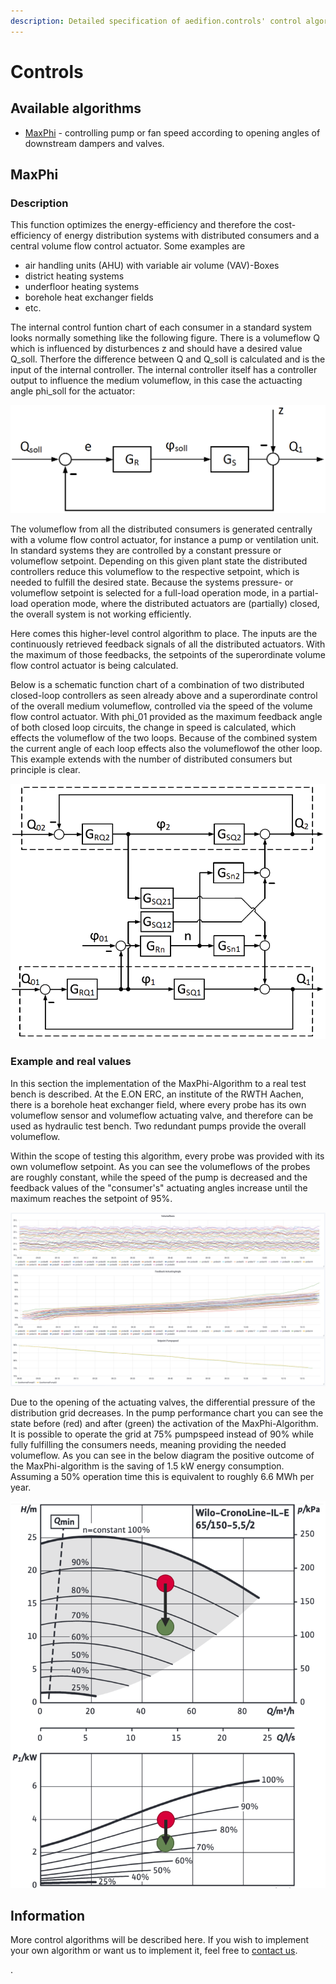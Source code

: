 ```yaml
---
description: Detailed specification of aedifion.controls' control algorithms
---
```


# Controls

## Available algorithms

* [MaxPhi](controls.md#maxphi) - controlling pump or fan speed according to opening angles of downstream dampers and valves.

## MaxPhi

### Description

This function optimizes the energy-efficiency and therefore the cost-efficiency of energy distribution systems with distributed consumers and a central volume flow control actuator. Some examples are

* air handling units \(AHU\) with variable air volume \(VAV\)-Boxes 
* district heating systems
* underfloor heating systems
* borehole heat exchanger fields
* etc.

The internal control funtion chart of each consumer in a standard system looks normally something like the following figure. There is a volumeflow Q which is influenced by disturbences z and should have a desired value Q\_soll. Therfore the difference between Q and Q\_soll is calculated and is the input of the internal controller. The internal controller itself has a controller output to influence the medium volumeflow, in this case the actuacting angle phi\_soll for the actuator:

![Function chart of a closed-loop circuit of the subordinate, internal consumer&apos;s controller](../.gitbook/assets/bildschirmfoto-2019-03-05-um-16.25.48.png)

The volumeflow from all the distributed consumers is generated centrally with a volume flow control actuator, for instance a pump or ventilation unit. In standard systems they are controlled by a constant pressure or volumeflow setpoint. Depending on this given plant state the distributed controllers reduce this volumeflow to the respective setpoint, which is needed to fulfill the desired state. Because the systems pressure- or volumeflow setpoint is selected for a full-load operation mode, in a partial-load operation mode, where the distributed actuators are \(partially\) closed, the overall system is not working efficiently. 

Here comes this higher-level control algorithm to place. The inputs are the continuously retrieved feedback signals of all the distributed actuators. With the maximum of those feedbacks, the setpoints of the superordinate volume flow control actuator is being calculated. 

Below is a schematic function chart of a combination of two distributed closed-loop controllers as seen already above and a superordinate control of the overall medium volumeflow, controlled via the speed of the volume flow control actuator. With phi\_01 provided as the maximum feedback angle of both closed loop circuits, the change in speed is calculated, which effects the volumeflow of the two loops. Because of the combined system the current angle of each loop effects also the volumeflowof the other loop. This example extends with the number of distributed consumers but principle is clear.

![Example for the control loop with two consumers](../.gitbook/assets/bildschirmfoto-2019-03-05-um-16.46.41.png)

### Example and real values

In this section the implementation of the MaxPhi-Algorithm to a real test bench is described. At the E.ON ERC, an institute of the RWTH Aachen, there is a borehole heat exchanger field, where every probe has its own volumeflow sensor and volumeflow actuating valve, and therefore can be used as hydraulic test bench. Two redundant pumps provide the overall volumeflow.

Within the scope of testing this algorithm, every probe was provided with its own volumeflow setpoint. As you can see the volumeflows of the probes are roughly constant, while the speed of the pump is decreased and the feedback values of the "consumer's" actuating angles increase until the maximum reaches the setpoint of 95%.

![Example for the MaxPhi-Algorithm tested on a borehole heat exchanger field](../.gitbook/assets/bildschirmfoto-2019-03-05-um-17.09.23.png)

Due to the opening of the actuating valves, the differential pressure of the distribution grid decreases. In the pump performance chart you can see the state before \(red\) and after \(green\) the activation of the MaxPhi-Algorithm. It is possible to operate the grid at 75% pumpspeed instead of 90% while fully fulfilling the consumers needs, meaning providing the needed volumeflow. As you can see in the below diagram the positive outcome of the MaxPhi-algorithm is the saving of 1.5 kW energy consumption. Assuming a 50% operation time this is equivalent to roughly 6.6 MWh per year.

![pump performance chart before and after activation of MaxPhi](../.gitbook/assets/bildschirmfoto-2019-03-05-um-17.17.57.png)

## Information

More control algorithms will be described here. If you wish to implement your own algorithm or want us to implement it, feel free to [contact us](../contact.md).

.

